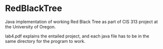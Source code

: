 # RedBlackTree
Java implementation of working Red Black Tree as part of CIS 313 project at the University of Oregon.

lab4.pdf explains the entailed project, and each java file has to be in the same directory for the program to work.
